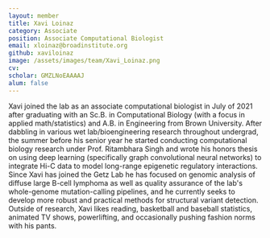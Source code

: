 ```yaml
---
layout: member
title: Xavi Loinaz
category: Associate
position: Associate Computational Biologist
email: xloinaz@broadinstitute.org
github: xaviloinaz
image: /assets/images/team/Xavi_Loinaz.png
cv:
scholar: GMZLNoEAAAAJ
alum: false
---
```


Xavi joined the lab as an associate computational biologist in July of 2021 after graduating with an Sc.B. in Computational Biology (with a focus in applied math/statistics) and A.B. in Engineering from Brown University. After dabbling in various wet lab/bioengineering research throughout undergrad, the summer before his senior year he started conducting computational biology research under Prof. Ritambhara Singh and wrote his honors thesis on using deep learning (specifically graph convolutional neural networks) to integrate Hi-C data to model long-range epigenetic regulatory interactions. Since Xavi has joined the Getz Lab he has focused on genomic analysis of diffuse large B-cell lymphoma as well as quality assurance of the lab's whole-genome mutation-calling pipelines, and he currently seeks to develop more robust and practical methods for structural variant detection. Outside of research, Xavi likes reading, basketball and baseball statistics, animated TV shows, powerlifting, and occasionally pushing fashion norms with his pants.
